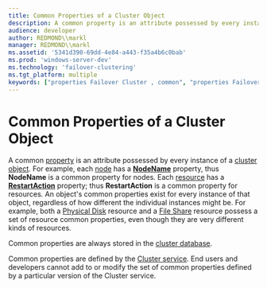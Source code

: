 ```yaml
---
title: Common Properties of a Cluster Object
description: A common property is an attribute possessed by every instance of a cluster object.
audience: developer
author: REDMOND\\markl
manager: REDMOND\\markl
ms.assetid: '5341d390-69dd-4e84-a443-f35a4b6c0bab'
ms.prod: 'windows-server-dev'
ms.technology: 'failover-clustering'
ms.tgt_platform: multiple
keywords: ["properties Failover Cluster , common", "properties Failover Cluster ,common,described"]
---
```


# Common Properties of a Cluster Object

A common [property](cluster-object-properties.md) is an attribute possessed by every instance of a [cluster object](cluster-objects.md). For example, each [node](nodes.md) has a [**NodeName**](nodes-nodename.md) property, thus **NodeName** is a common property for nodes. Each [resource](resources.md) has a [**RestartAction**](resources-restartaction.md) property; thus **RestartAction** is a common property for resources. An object's common properties exist for every instance of that object, regardless of how different the individual instances might be. For example, both a [Physical Disk](physical-disk.md) resource and a [File Share](file-share.md) resource possess a set of resource common properties, even though they are very different kinds of resources.

Common properties are always stored in the [cluster database](cluster-database.md).

Common properties are defined by the [Cluster service](cluster-service.md). End users and developers cannot add to or modify the set of common properties defined by a particular version of the Cluster service.

 

 




